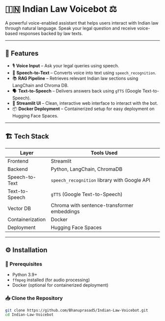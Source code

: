 # 🇮🇳 Indian Law Voicebot ⚖️  
A powerful voice-enabled assistant that helps users interact with Indian law through natural language. Speak your legal question and receive voice-based responses backed by law texts.

---

## 📌 Features

- 🎙️ **Voice Input** – Ask your legal queries using speech.
- 🧠 **Speech-to-Text** – Converts voice into text using `speech_recognition`.
- 📚 **RAG Pipeline** – Retrieves relevant Indian law sections using LangChain and Chroma DB.
- 🗣️ **Text-to-Speech** – Delivers answers back using `gTTS` (Google Text-to-Speech).
- 🧾 **Streamlit UI** – Clean, interactive web interface to interact with the bot.
- 📦 **Docker Deployment** – Containerized setup for easy deployment on Hugging Face Spaces.

---

## 🏗️ Tech Stack

| Layer              | Tools Used                                            |
|-------------------|--------------------------------------------------------|
| Frontend          | Streamlit                                             |
| Backend           | Python, LangChain, ChromaDB                           |
| Speech-to-Text    | `speech_recognition` library with Google API          |
| Text-to-Speech    | `gTTS` (Google Text-to-Speech)                        |
| Vector DB         | Chroma with sentence-transformer embeddings           |
| Containerization  | Docker                                                |
| Deployment        | Hugging Face Spaces                                   |

---

## ⚙️ Installation

### 🔧 Prerequisites

- Python 3.9+
- `ffmpeg` installed (for audio processing)
- Docker (optional for containerized deployment)

### 📥 Clone the Repository

```bash
git clone https://github.com/Bhanuprasad5/Indian-Law-Voicebot.git
cd Indian-Law-Voicebot
